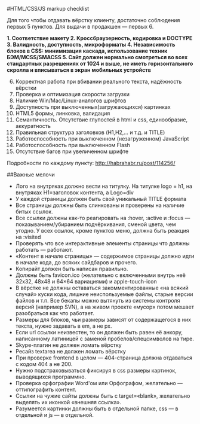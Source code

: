 #HTML/CSS/JS markup checklist

Для того чтобы отдавать вёрстку клиенту, достаточно соблюдения первых 5 пунктов.
Для выдачи в продакшен — первых 6.

**1. Соответствие макету
2. Кроссбраузерность, кодировка и DOCTYPE
3. Валидность, доступность, микроформаты
4. Независимость блоков в CSS: минимизация каскада, использование техник БЭМ/MCSS/SMACSS
5. Сайт должен нормально смотреться во всех стандартных разрешениях от 1024 и выше, не иметь горизонтального скролла и вписываться в экран мобильных устройств**
 

6. Корректная работа при вбивании реального текста, надёжность вёрстки
7. Проверка и оптимизация скорости загрузки
8. Наличие Win/Mac/Linux-аналогов шрифтов
9. Доступность при выключенных(загружающихся) картинках
10. HTML5 формы, линковка, валидация
11. Семантичность. Отсутствие глупостей в html и css, единообразие, аккуратность
12. Правильная структура заголовков (H1,H2,… и т.д. и TITLE)
13. Работоспособность при выключенном (незагруженном) JavaScript
14. Работоспособность при выключенном Flash
15. Отсутствие багов при увеличенном шрифте

Подробности по каждому пункту: http://habrahabr.ru/post/114256/

##Важные мелочи
 - Лого на внутряках должно вести на титулку. На титулке logo = h1, на внутряках H1=заголовок контента, а Logo=div
 - У каждой страницы должен быть свой уникальный TITLE формата <title>About Us - %CompanyName%</title>
 - Все страницы должны быть слинкованы и проверены на наличие битых ссылок.
 - Все ссылки должны как-то реагировать на :hover, :active и :focus — показыванием/убиранием подчёркивания, сменой цвета, чем угодно. У всех ссылок, кроме пунктов меню, должна быть реакция на :visited
 - Проверять что все интерактивные элементы страницы что должны работать — работают.
 - «Контент в начале страницы» — содержимое страницы должно идти в начале кода, до всяких сайдбаров и прочего.
 - Копирайт должен быть написан правильно.
 - Должны быть favicon.ico (желательно с включенными внутрь неё 32x32, 48x48 и 64×64 вариациями) и apple-touch-icon
 - В вёрстке не должны оставаться закомментированные «на всякий случай» куски кода, лишние неиспользуемые файлы, старые версии файлов и т.п. Все бекапы можно вытянуть из системы контроля версий (например SVN), а на живом проекте «мусор» потом мешает разобраться как что работает.
 - Размеры для блоков, чьи размеры зависят от содержащегося в них текста, нужно задавать в em, а не px.
 - Если url ссылки неизвестен, то он должен быть равен её анкору, написанному латиницей с заменой пробелов/спецсимволов на тире.
 - Skype-плагин не должен ломать вёрстку
 - Ресайз textarea не должен ломать вёрстку
 - При проверке frontend в целом — 404-страница должна отдаваться с кодом 404 а не 200.
 - Нужно подстраховываться фиксируя в css размеры картинок, выводящихся программно.
 - Проверка орфографии Word'ом или Орфографом, желательно — оттипографить контент.
 - Ссылки на чужие сайты должны быть с target=«blank», желательно выделять их иконкой «внешняя ссылка».
 - Разумеется картинки должны быть в отдельной папке, css — в отдельной и js — в отдельной.
